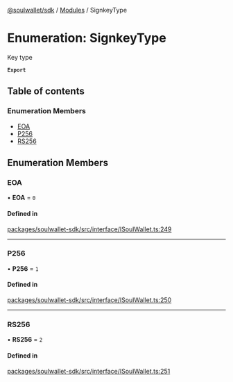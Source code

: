 [@soulwallet/sdk](../README.md) / [Modules](../modules.md) / SignkeyType

# Enumeration: SignkeyType

Key type

**`Export`**

## Table of contents

### Enumeration Members

- [EOA](SignkeyType.md#eoa)
- [P256](SignkeyType.md#p256)
- [RS256](SignkeyType.md#rs256)

## Enumeration Members

### EOA

• **EOA** = ``0``

#### Defined in

[packages/soulwallet-sdk/src/interface/ISoulWallet.ts:249](https://github.com/SoulWallet/soulwalletlib/blob/32f4da1/packages/soulwallet-sdk/src/interface/ISoulWallet.ts#L249)

___

### P256

• **P256** = ``1``

#### Defined in

[packages/soulwallet-sdk/src/interface/ISoulWallet.ts:250](https://github.com/SoulWallet/soulwalletlib/blob/32f4da1/packages/soulwallet-sdk/src/interface/ISoulWallet.ts#L250)

___

### RS256

• **RS256** = ``2``

#### Defined in

[packages/soulwallet-sdk/src/interface/ISoulWallet.ts:251](https://github.com/SoulWallet/soulwalletlib/blob/32f4da1/packages/soulwallet-sdk/src/interface/ISoulWallet.ts#L251)
